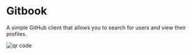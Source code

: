 # Gitbook
A simple GitHub client that allows you to search for users and view their profiles.

<img src='https://chart.googleapis.com/chart?cht=qr&chl=https%3A%2F%2Fdrive.google.com%2Ffile%2Fd%2F1dqKhazcqCEhw6usY4CrXM85NpCfZr8zy%2Fview%3Fusp%3Dsharing&chs=180x180&choe=UTF-8&chld=L|2' rel='nofollow' alt='qr code'><a href='http://www.qrcode-generator.de
        ' border='0' style='cursor:default'  rel='nofollow'></a>
